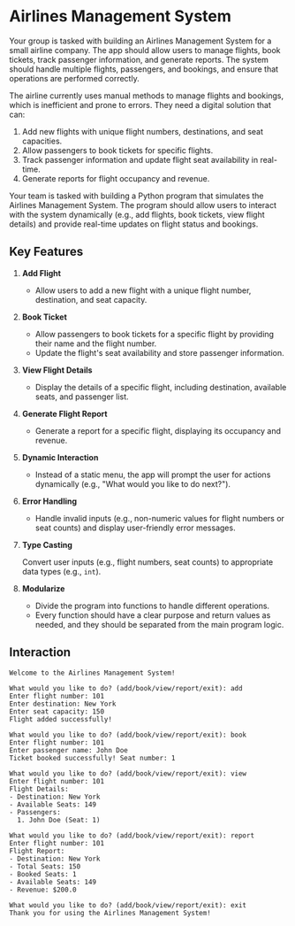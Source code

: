 # Airlines Management System

Your group is tasked with building an Airlines Management System for a small airline company. The app should allow users to manage flights, book tickets, track passenger information, and generate reports. The system should handle multiple flights, passengers, and bookings, and ensure that operations are performed correctly.

The airline currently uses manual methods to manage flights and bookings, which is inefficient and prone to errors. They need a digital solution that can:

1. Add new flights with unique flight numbers, destinations, and seat capacities.
2. Allow passengers to book tickets for specific flights.
3. Track passenger information and update flight seat availability in real-time.
4. Generate reports for flight occupancy and revenue.

Your team is tasked with building a Python program that simulates the Airlines Management System. The program should allow users to interact with the system dynamically (e.g., add flights, book tickets, view flight details) and provide real-time updates on flight status and bookings.

## Key Features

1. **Add Flight**

    - Allow users to add a new flight with a unique flight number, destination, and seat capacity.

2. **Book Ticket**

    - Allow passengers to book tickets for a specific flight by providing their name and the flight number.
    - Update the flight's seat availability and store passenger information.

3. **View Flight Details**

    - Display the details of a specific flight, including destination, available seats, and passenger list.

4. **Generate Flight Report**

    - Generate a report for a specific flight, displaying its occupancy and revenue.

5. **Dynamic Interaction**

    - Instead of a static menu, the app will prompt the user for actions dynamically (e.g., "What would you like to do next?").

6. **Error Handling**

    - Handle invalid inputs (e.g., non-numeric values for flight numbers or seat counts) and display user-friendly error messages.

7. **Type Casting**

    Convert user inputs (e.g., flight numbers, seat counts) to appropriate data types (e.g., `int`).

8. **Modularize**

    - Divide the program into functions to handle different operations.
    - Every function should have a clear purpose and return values as needed, and they should be separated from the main program logic.

## Interaction

```codeowners title="Example"
Welcome to the Airlines Management System!

What would you like to do? (add/book/view/report/exit): add
Enter flight number: 101
Enter destination: New York
Enter seat capacity: 150
Flight added successfully!

What would you like to do? (add/book/view/report/exit): book
Enter flight number: 101
Enter passenger name: John Doe
Ticket booked successfully! Seat number: 1

What would you like to do? (add/book/view/report/exit): view
Enter flight number: 101
Flight Details:
- Destination: New York
- Available Seats: 149
- Passengers:
  1. John Doe (Seat: 1)

What would you like to do? (add/book/view/report/exit): report
Enter flight number: 101
Flight Report:
- Destination: New York
- Total Seats: 150
- Booked Seats: 1
- Available Seats: 149
- Revenue: $200.0

What would you like to do? (add/book/view/report/exit): exit
Thank you for using the Airlines Management System!
```